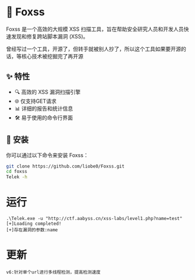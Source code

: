 # 🦊 Foxss

Foxss 是一个高效的大规模 XSS 扫描工具，旨在帮助安全研究人员和开发人员快速发现和修复跨站脚本漏洞 (XSS)。

曾经写过一个工具，开源了，但转手就被别人抄了，所以这个工具如果要开源的话，等核心技术被挖掘完了再开源

## ✨ 特性

- 🔍 高效的 XSS 漏洞扫描引擎
- 🌐 仅支持GET请求
- 📊 详细的报告和统计信息
- 🛠️ 易于使用的命令行界面

## 🚀 安装

你可以通过以下命令来安装 Foxss：

```bash
git clone https://github.com/liobe0/Foxss.git
cd foxss
Telek -h
```

# 运行
```
.\Telek.exe -u "http://ctf.aabyss.cn/xss-labs/level1.php?name=test"
[+]Loading completed!
[+]存在漏洞的参数:name
```
# 更新
```
v6:针对单个url进行多线程检测，提高检测速度
```
